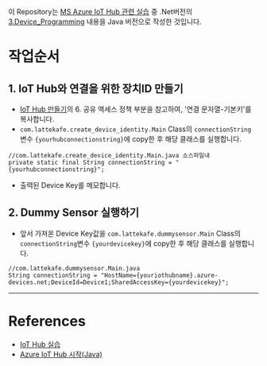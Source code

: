 이 Repository는 [MS Azure IoT Hub 관련 실습](https://github.com/KoreaEva/IoT/tree/master/Labs/IoT_Hub) 중 .Net버전의 [3.Device_Programming](https://github.com/KoreaEva/IoT/blob/master/Labs/IoT_Hub/3.Device_Programming.md) 내용을 Java 버전으로 작성한 것입니다.

# 작업순서
## 1. IoT Hub와 연결을 위한 장치ID 만들기

- [IoT Hub 만들기](https://docs.microsoft.com/ko-kr/azure/iot-hub/iot-hub-java-java-getstarted#a-namecreate-an-iot-hubaiot-hub-만들기)의 6. 공유 액세스 정책 부분을 참고하여, '연결 문자열-기본키'를 복사합니다.
- `com.lattekafe.create_device_identity.Main` Class의 `connectionString` 변수 `{yourhubconnectionstring}`에 copy한 후 해당 클래스를 실행합니다.
~~~
//com.lattekafe.create_device_identity.Main.java 소스파일내
private static final String connectionString = "{yourhubconnectionstring}";
~~~

- 출력된 Device Key를 메모합니다.

## 2. Dummy Sensor 실행하기

- 앞서 가져온 Device Key값을 `com.lattekafe.dummysensor.Main` Class의 `connectionString`변수 `{yourdevicekey}`에 copy한 후 해당 클래스를 실행합니다.

~~~
//com.lattekafe.dummysensor.Main.java 
String connectionString = "HostName={youriothubname}.azure-devices.net;DeviceId=Device1;SharedAccessKey={yourdevicekey}";
~~~
---
# References

- [IoT Hub 실습](https://github.com/KoreaEva/IoT/tree/master/Labs/IoT_Hub)  
- [Azure IoT Hub 시작(Java)](https://docs.microsoft.com/ko-kr/azure/iot-hub/iot-hub-java-java-getstarted)

